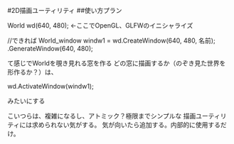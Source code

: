 #2D描画ユーティリティ
##使い方プラン

World wd(640, 480); <-ここでOpenGL、GLFWのイニシャライズ


//できれば
World_window windw1 = wd.CreateWindow(640, 480, 名前);
                        .GenerateWindow(640, 480);

て感じでWorldを覗き見れる窓を作る
どの窓に描画するか（のぞき見た世界を形作るか？）は、

wd.ActivateWindow(windw1);

みたいにする

こいつらは、複雑になるし、アトミック？極限までシンプルな
描画ユーティリティには求められない気がする。
気が向いたら追加する。内部的に使用するだけ。




